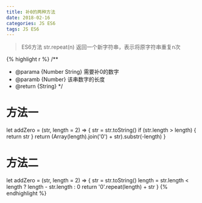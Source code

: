 ```yaml
---
title: 补0的两种方法
date: 2018-02-16
categories: JS ES6
tags: JS ES6
---
```


>ES6方法  str.repeat(n) 返回一个新字符串，表示将原字符串重复n次

{% highlight r %}
/**
 * @parama  {Number String} 需要补0的数字
 * @paramb  {Number} 该串数字的长度
 * @return  {String}
 */
# 方法一
let addZero = (str, length = 2) => {
	str = str.toString()
	if (str.length > length) {
		return str
	}
	return (Array(length).join('0') + str).substr(-length)
}
# 方法二
let addZero = (str, length = 2) => {
	str = str.toString()
	length = str.length < length ? length - str.length : 0
	return '0'.repeat(length) + str
}
{% endhighlight %}
